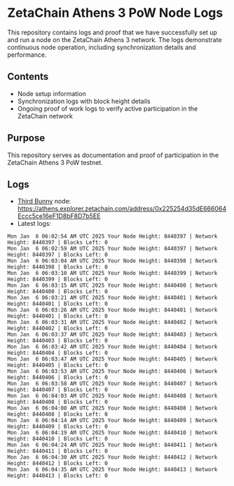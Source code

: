 # ZetaChain Athens 3 PoW Node Logs
This repository contains logs and proof that we have successfully set up and run a node on the ZetaChain Athens 3 network. The logs demonstrate continuous node operation, including synchronization details and performance.

## Contents
- Node setup information
- Synchronization logs with block height details
- Ongoing proof of work logs to verify active participation in the ZetaChain network

## Purpose
This repository serves as documentation and proof of participation in the ZetaChain Athens 3 PoW testnet.

## Logs

- [Third Bunny](https://thirdbunny.xyz/) node: https://athens.explorer.zetachain.com/address/0x225254d35dE666064Eccc5ce16eF1D8bF8D7b5EE
- Latest logs:
```
Mon Jan  6 06:02:54 AM UTC 2025 Your Node Height: 8440397 | Network Height: 8440397 | Blocks Left: 0
Mon Jan  6 06:02:59 AM UTC 2025 Your Node Height: 8440397 | Network Height: 8440397 | Blocks Left: 0
Mon Jan  6 06:03:04 AM UTC 2025 Your Node Height: 8440398 | Network Height: 8440398 | Blocks Left: 0
Mon Jan  6 06:03:10 AM UTC 2025 Your Node Height: 8440399 | Network Height: 8440399 | Blocks Left: 0
Mon Jan  6 06:03:15 AM UTC 2025 Your Node Height: 8440400 | Network Height: 8440400 | Blocks Left: 0
Mon Jan  6 06:03:21 AM UTC 2025 Your Node Height: 8440401 | Network Height: 8440401 | Blocks Left: 0
Mon Jan  6 06:03:26 AM UTC 2025 Your Node Height: 8440401 | Network Height: 8440401 | Blocks Left: 0
Mon Jan  6 06:03:31 AM UTC 2025 Your Node Height: 8440402 | Network Height: 8440402 | Blocks Left: 0
Mon Jan  6 06:03:37 AM UTC 2025 Your Node Height: 8440403 | Network Height: 8440403 | Blocks Left: 0
Mon Jan  6 06:03:42 AM UTC 2025 Your Node Height: 8440404 | Network Height: 8440404 | Blocks Left: 0
Mon Jan  6 06:03:47 AM UTC 2025 Your Node Height: 8440405 | Network Height: 8440405 | Blocks Left: 0
Mon Jan  6 06:03:53 AM UTC 2025 Your Node Height: 8440406 | Network Height: 8440406 | Blocks Left: 0
Mon Jan  6 06:03:58 AM UTC 2025 Your Node Height: 8440407 | Network Height: 8440407 | Blocks Left: 0
Mon Jan  6 06:04:03 AM UTC 2025 Your Node Height: 8440408 | Network Height: 8440408 | Blocks Left: 0
Mon Jan  6 06:04:08 AM UTC 2025 Your Node Height: 8440408 | Network Height: 8440408 | Blocks Left: 0
Mon Jan  6 06:04:14 AM UTC 2025 Your Node Height: 8440409 | Network Height: 8440409 | Blocks Left: 0
Mon Jan  6 06:04:19 AM UTC 2025 Your Node Height: 8440410 | Network Height: 8440410 | Blocks Left: 0
Mon Jan  6 06:04:24 AM UTC 2025 Your Node Height: 8440411 | Network Height: 8440411 | Blocks Left: 0
Mon Jan  6 06:04:30 AM UTC 2025 Your Node Height: 8440412 | Network Height: 8440412 | Blocks Left: 0
Mon Jan  6 06:04:35 AM UTC 2025 Your Node Height: 8440413 | Network Height: 8440413 | Blocks Left: 0
```
